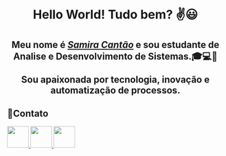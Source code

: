 <div>
  <h1 align="center">Hello World! Tudo bem? ✌️😃️</h1>
  <h2 align="center">Meu nome é <a href="https://www.linkedin.com/in/samiracantao/"><i>Samira Cantão</i></a> e sou estudante de Analise e Desenvolvimento de Sistemas.🎓💻🎯
  <p align="center"> Sou  apaixonada por tecnologia, inovação e automatização de processos.</h2>
</div>

##  📱Contato
[ <img src = "https://img.icons8.com/glyph-neue/344/github.png" width="50" height="50"> ](https://github.com/SamiCantao)
[ <img src = "https://img.icons8.com/color/344/linkedin-circled--v1.png" width="50" height="50"> ](https://www.linkedin.com/in/samiracantão/)
[ <img src = "https://img.icons8.com/color/344/whatsapp--v1.png" width="50" height="50"> ](https://api.whatsapp.com/enviar?telefone=5591980628052)

 
